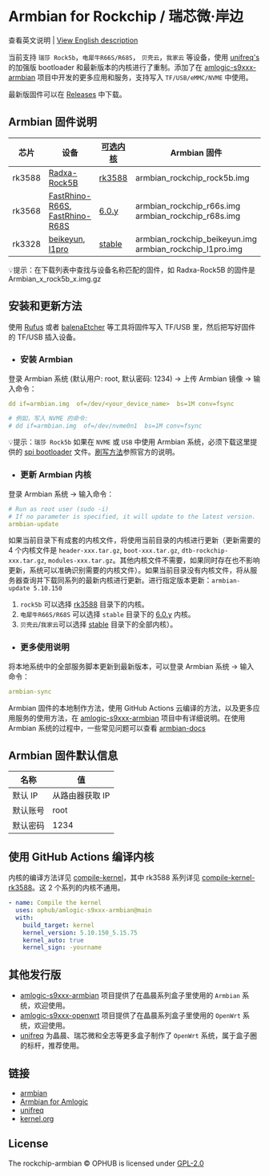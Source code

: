# Armbian for Rockchip / 瑞芯微·岸边

查看英文说明 | [View English description](README.md)

当前支持 `瑞莎 Rock5b`，`电犀牛R66S/R68S`， `贝壳云`，`我家云` 等设备，使用 [unifreq's](https://github.com/unifreq) 的加强版 bootloader 和最新版本的内核进行了重制。添加了在 [amlogic-s9xxx-armbian](https://github.com/ophub/amlogic-s9xxx-armbian) 项目中开发的更多应用和服务，支持写入 `TF/USB/eMMC/NVME` 中使用。

最新版固件可以在 [Releases](https://github.com/ophub/rockchip-armbian/releases) 中下载。

## Armbian 固件说明

| 芯片  | 设备 | [可选内核](https://github.com/ophub/kernel/tree/main/pub) | Armbian 固件 |
| ---- | ---- | ---- | ---- |
| rk3588 | [Radxa-Rock5B](https://wiki.radxa.com/Rock5/5b) | [rk3588](https://github.com/ophub/kernel/tree/main/pub/rk3588) | armbian_rockchip_rock5b.img |
| rk3568 | [FastRhino-R66S](https://r68s.cn/), [FastRhino-R68S](https://r68s.cn/) | [6.0.y](https://github.com/ophub/kernel/tree/main/pub/stable) | armbian_rockchip_r66s.img <br />armbian_rockchip_r68s.img |
| rk3328 | [beikeyun](https://www.cnblogs.com/milton/p/15391525.html), [l1pro](https://post.smzdm.com/p/a4wkdo7l/) | [stable](https://github.com/ophub/kernel/tree/main/pub/stable) | armbian_rockchip_beikeyun.img <br />armbian_rockchip_l1pro.img |

💡提示：在下载列表中查找与设备名称匹配的固件，如 Radxa-Rock5B 的固件是 Armbian_x_rock5b_x.img.gz

## 安装和更新方法

使用 [Rufus](https://rufus.ie/) 或者 [balenaEtcher](https://www.balena.io/etcher/) 等工具将固件写入 TF/USB 里，然后把写好固件的 TF/USB 插入设备。

- ### 安装 Armbian

登录 Armbian 系统 (默认用户: root, 默认密码: 1234) → 上传 Armbian 镜像 → 输入命令：

```yaml
dd if=armbian.img  of=/dev/<your_device_name>  bs=1M conv=fsync

# 例如，写入 NVME 的命令:
# dd if=armbian.img  of=/dev/nvme0n1  bs=1M conv=fsync
```

💡提示：`瑞莎 Rock5b` 如果在 `NVME` 或 `USB` 中使用 Armbian 系统，必须下载这里提供的 [spi bootloader](build-armbian/u-boot/rock5b) 文件。[刷写方法](https://wiki.radxa.com/Rock5/install/spi)参照官方的说明。

- ### 更新 Armbian 内核

登录 Armbian 系统 → 输入命令：

```yaml
# Run as root user (sudo -i)
# If no parameter is specified, it will update to the latest version.
armbian-update
```

如果当前目录下有成套的内核文件，将使用当前目录的内核进行更新（更新需要的 4 个内核文件是 `header-xxx.tar.gz`, `boot-xxx.tar.gz`, `dtb-rockchip-xxx.tar.gz`, `modules-xxx.tar.gz`。其他内核文件不需要，如果同时存在也不影响更新，系统可以准确识别需要的内核文件）。如果当前目录没有内核文件，将从服务器查询并下载同系列的最新内核进行更新。进行指定版本更新：`armbian-update 5.10.150`

1. `rock5b` 可以选择 [rk3588](https://github.com/ophub/kernel/tree/main/pub/rk3588) 目录下的内核。
2. `电犀牛R66S/R68S` 可以选择 `stable` 目录下的 [6.0.y](https://github.com/ophub/kernel/tree/main/pub/stable) 内核。
3. `贝壳云`/`我家云`可以选择 [stable](https://github.com/ophub/kernel/tree/main/pub/stable) 目录下的全部内核）。

- ### 更多使用说明

将本地系统中的全部服务脚本更新到最新版本，可以登录 Armbian 系统 → 输入命令：

```yaml
armbian-sync
```

Armbian 固件的本地制作方法，使用 GitHub Actions 云编译的方法，以及更多应用服务的使用方法，在 [amlogic-s9xxx-armbian](https://github.com/ophub/amlogic-s9xxx-armbian) 项目中有详细说明。在使用 Armbian 系统的过程中，一些常见问题可以查看 [armbian-docs](https://github.com/ophub/amlogic-s9xxx-armbian/tree/main/build-armbian/armbian-docs)

## Armbian 固件默认信息

| 名称 | 值 |
| ---- | ---- |
| 默认 IP | 从路由器获取 IP |
| 默认账号 | root |
| 默认密码 | 1234 |

## 使用 GitHub Actions 编译内核

内核的编译方法详见 [compile-kernel](.github/workflows/compile-kernel.yml)，其中 rk3588 系列详见 [compile-kernel-rk3588](.github/workflows/compile-kernel-rk3588.yml)。这 2 个系列的内核不通用。

```yaml
- name: Compile the kernel
  uses: ophub/amlogic-s9xxx-armbian@main
  with:
    build_target: kernel
    kernel_version: 5.10.150_5.15.75
    kernel_auto: true
    kernel_sign: -yourname
```

## 其他发行版

- [amlogic-s9xxx-armbian](https://github.com/ophub/amlogic-s9xxx-armbian) 项目提供了在晶晨系列盒子里使用的 `Armbian` 系统，欢迎使用。
- [amlogic-s9xxx-openwrt](https://github.com/ophub/amlogic-s9xxx-openwrt) 项目提供了在晶晨系列盒子里使用的 `OpenWrt` 系统，欢迎使用。
- [unifreq](https://github.com/unifreq/openwrt_packit) 为晶晨、瑞芯微和全志等更多盒子制作了 `OpenWrt` 系统，属于盒子圈的标杆，推荐使用。

## 链接

- [armbian](https://github.com/armbian/build)
- [Armbian for Amlogic](https://github.com/ophub/amlogic-s9xxx-armbian)
- [unifreq](https://github.com/unifreq)
- [kernel.org](https://kernel.org)

## License

The rockchip-armbian © OPHUB is licensed under [GPL-2.0](https://github.com/ophub/rockchip-armbian/blob/main/LICENSE)

